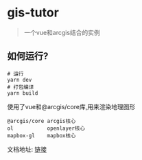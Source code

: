 # gis-tutor
> 一个vue和arcgis结合的实例

## 如何运行?
```shell
# 运行
yarn dev
# 打包编译
yarn build
```
使用了vue和@arcgis/core库,用来渲染地理图形
```shell
@arcgis/core arcgis核心
ol           openlayer核心
mapbox-gl    mapbox核心
```
文档地址: [链接](https://developers.arcgis.com/documentation/)
